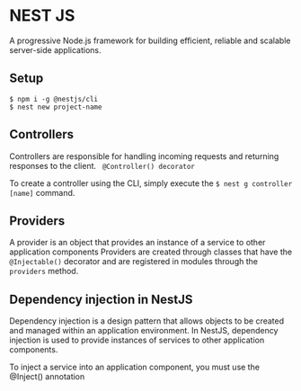 # NEST JS
A progressive Node.js framework for building efficient, reliable and scalable server-side applications.

**Setup**
---
```
$ npm i -g @nestjs/cli
$ nest new project-name
```

**Controllers**
--- 
  Controllers are responsible for handling incoming requests and returning responses to the client.
``` @Controller() decorator```

To create a controller using the CLI, simply execute the ``` $ nest g controller [name] ``` command.

**Providers**
---
A provider is an object that provides an instance of a service to other application components
Providers are created through classes that have the ```@Injectable()``` decorator and are registered in modules through the ```providers``` method.




**Dependency injection in NestJS**
---
Dependency injection is a design pattern that allows objects to be created and managed within an application environment. In NestJS, dependency injection is used to provide instances of services to other application components.

To inject a service into an application component, you must use the @Inject() annotation
